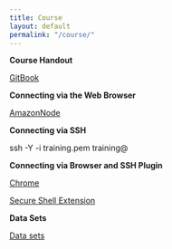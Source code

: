 ```yaml
---
title: Course
layout: default
permalink: "/course/"
---
```


**Course Handout**

[GitBook](https://tobiasrausch.gitbooks.io/variant-calling/content/)


**Connecting via the Web Browser**

[AmazonNode](chrome-extension://pnhechapfaindjhompbnflcldabbghjo/html/nassh.html#training@ec2-18-185-74-115.eu-central-1.compute.amazonaws.com:22)


**Connecting via SSH**

ssh -Y -i training.pem training@<amazon-ip>

**Connecting via Browser and SSH Plugin**

[Chrome](https://www.google.com/chrome/)

[Secure Shell Extension](https://chrome.google.com/webstore/detail/secure-shell-app/pnhechapfaindjhompbnflcldabbghjo)

**Data Sets**

[Data sets](ftp://ftp-exchange.embl-heidelberg.de/pub/exchange/rausch/outgoing/course/)

